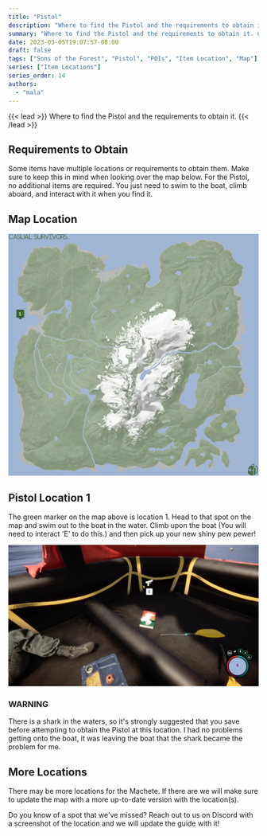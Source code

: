 ```yaml
---
title: "Pistol"
description: "Where to find the Pistol and the requirements to obtain it in the Sons of the Forest."
summary: "Where to find the Pistol and the requirements to obtain it. Click here to learn it's location!"
date: 2023-03-05T19:07:57-08:00
draft: false
tags: ["Sons of the Forest", "Pistol", "POIs", "Item Location", "Map"]
series: ["Item Locations"]
series_order: 14
authors:
  - "mala"
---
```


{{< lead >}}
Where to find the Pistol and the requirements to obtain it.
{{< /lead >}}

## Requirements to Obtain
Some items have multiple locations or requirements to obtain them. Make sure to keep this in mind when looking over the map below.
For the Pistol, no additional items are required. You just need to swim to the boat, climb aboard, and interact with it when you find it. 

## Map Location
![](img/map.webp)

## Pistol Location 1
The green marker on the map above is location 1. Head to that spot on the map and swim out to the boat in the water. 
Climb upon the boat (You will need to interact 'E' to do this.) and then pick up your new shiny pew pewer!

![](featured.webp)

### WARNING
There is a shark in the waters, so it's strongly suggested that you save before attempting to obtain the Pistol at this location.
I had no problems getting onto the boat, it was leaving the boat that the shark became the problem for me. 

## More Locations
There may be more locations for the Machete. If there are we will make sure to update the map with a more up-to-date version with the location(s).

Do you know of a spot that we've missed? Reach out to us on Discord with a screenshot of the location and we will update the guide with it! 
